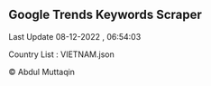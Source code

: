 

## Google Trends Keywords Scraper 
 
Last Update 08-12-2022 , 06:54:03

Country List :
VIETNAM.json



© Abdul Muttaqin 
